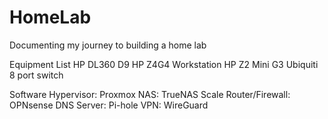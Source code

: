 # HomeLab
Documenting my journey to building a home lab

Equipment List
HP DL360 D9
HP Z4G4 Workstation 
HP Z2 Mini G3
Ubiquiti 8 port switch

Software
Hypervisor: Proxmox
NAS: TrueNAS Scale
Router/Firewall: OPNsense
DNS Server: Pi-hole
VPN: WireGuard
